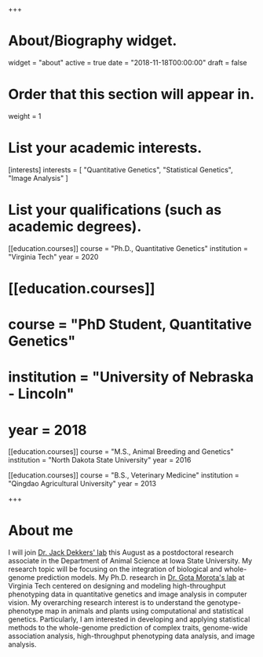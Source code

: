 +++
# About/Biography widget.
widget = "about"
active = true
date = "2018-11-18T00:00:00"
draft = false

# Order that this section will appear in.
weight = 1

# List your academic interests.
[interests]
    interests = [
    "Quantitative Genetics",
    "Statistical Genetics",
    "Image Analysis"
  ]

# List your qualifications (such as academic degrees).

[[education.courses]]
  course = "Ph.D., Quantitative Genetics"
  institution = "Virginia Tech"
  year = 2020

# [[education.courses]]
# course = "PhD Student, Quantitative Genetics"
# institution = "University of Nebraska - Lincoln"
# year = 2018
  
[[education.courses]]
  course = "M.S., Animal Breeding and Genetics"
  institution = "North Dakota State University"
  year = 2016

[[education.courses]]
  course = "B.S., Veterinary Medicine"
  institution = "Qingdao Agricultural University"
  year = 2013
 
+++

# About me

I will join [Dr. Jack Dekkers' lab](https://www.ans.iastate.edu/people/jack-c-dekkers) this August as a postdoctoral research associate in the Department of Animal Science at Iowa State University. My research topic will be focusing on the integration of biological and whole-genome prediction models. My Ph.D. research in [Dr. Gota Morota's lab](http://morotalab.org/) at Virginia Tech centered on designing and modeling high-throughput phenotyping data in quantitative genetics and image analysis in computer vision. My overarching research interest is to understand the genotype-phenotype map in animals and plants using computational and statistical genetics. Particularly, I am interested in developing and applying statistical methods to the whole-genome prediction of complex traits, genome-wide association analysis, high-throughput phenotyping data analysis, and image analysis.

